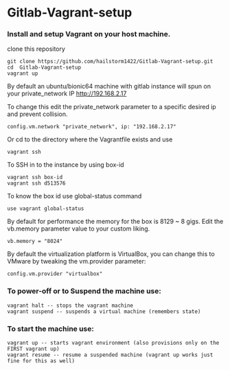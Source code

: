 # Gitlab-Vagrant-setup

### Install and setup Vagrant on your host machine.

clone this repository
```
git clone https://github.com/hailstorm1422/Gitlab-Vagrant-setup.git
cd  Gitlab-Vagrant-setup
vagrant up 
```
By default an ubuntu/bionic64 machine with gitlab instance will spun on your private_network IP http://192.168.2.17 

To change this edit the private_network parameter to a specific desired ip and prevent collision.
```
config.vm.network "private_network", ip: "192.168.2.17"
```
Or cd to the directory where the Vagrantfile exists and use 
```
vagrant ssh 
```
To SSH in to the instance by using box-id 
```
vagrant ssh box-id 
vagrant ssh d513576
```
To know the box id use global-status command
```
use vagrant global-status
```
By default for performance the memory for the box is 8129 ~ 8 gigs.
Edit the vb.memory parameter value to your custom liking. 
```
vb.memory = "8024"
```
By default the virtualization platform is VirtualBox, you can change this to VMware by tweaking the vm.provider parameter:
```
config.vm.provider "virtualbox"
```
### To power-off or to Suspend the machine use:
```
vagrant halt -- stops the vagrant machine
vagrant suspend -- suspends a virtual machine (remembers state)
```
### To start the machine use:
```
vagrant up -- starts vagrant environment (also provisions only on the FIRST vagrant up)
vagrant resume -- resume a suspended machine (vagrant up works just fine for this as well)
```

